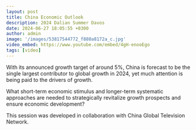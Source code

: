 ```yaml
---
layout: post
title: China Economic Outlook
description: 2024 Dalian Summer Davos
date: 2024-06-27 18:05:55 +0300
author: admin
image: '/images/53817544772_f880a8172a_c.jpg'
video_embed: https://www.youtube.com/embed/4gH-enooEgo
tags: [video]
---
```


With its announced growth target of around 5%, China is forecast to be the single largest contributor to global growth in 2024, yet much attention is being paid to the drivers of growth.

What short-term economic stimulus and longer-term systematic approaches are needed to strategically revitalize growth prospects and ensure economic development?

This session was developed in collaboration with China Global Television Network.


